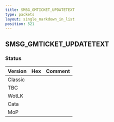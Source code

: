 ```yaml
---
title: SMSG_GMTICKET_UPDATETEXT
type: packets
layout: single_markdown_in_list
position: 521
---
```


## SMSG_GMTICKET_UPDATETEXT

### Status

Version | Hex | Comment
---------- | ---------- | ---------- 
Classic |  |  
TBC |  |  
WotLK |  |  
Cata |  |  
MoP |  |  